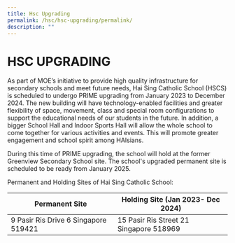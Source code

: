 ```yaml
---
title: Hsc Upgrading
permalink: /hsc/hsc-upgrading/permalink/
description: ""
---
```

HSC UPGRADING
=============

As part of MOE’s initiative to provide high quality infrastructure for secondary schools and meet future needs, Hai Sing Catholic School (HSCS) is scheduled to undergo PRIME upgrading from January 2023 to December 2024. The new building will have technology-enabled facilities and greater flexibility of space, movement, class and special room configurations to support the educational needs of our students in the future. In addition, a bigger School Hall and Indoor Sports Hall will allow the whole school to come together for various activities and events. This will promote greater engagement and school spirit among HAIsians.  
  
During this time of PRIME upgrading, the school will hold at the former Greenview Secondary School site. The school's upgraded permanent site is scheduled to be ready from January 2025.  
  
Permanent and Holding Sites of Hai Sing Catholic School:

| Permanent Site | Holding Site (Jan 2023- Dec 2024) |
| --- | --- |
| 9 Pasir Ris Drive 6 Singapore 519421 | 15 Pasir Ris Street 21 Singapore 518969 |